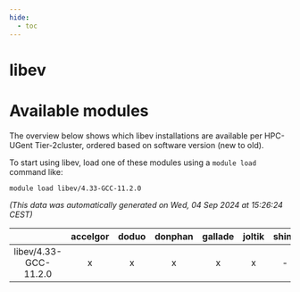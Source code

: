 ```yaml
---
hide:
  - toc
---
```


libev
=====

# Available modules


The overview below shows which libev installations are available per HPC-UGent Tier-2cluster, ordered based on software version (new to old).

To start using libev, load one of these modules using a `module load` command like:

```shell
module load libev/4.33-GCC-11.2.0
```

*(This data was automatically generated on Wed, 04 Sep 2024 at 15:26:24 CEST)*  

| |accelgor|doduo|donphan|gallade|joltik|shinx|skitty|
| :---: | :---: | :---: | :---: | :---: | :---: | :---: | :---: |
|libev/4.33-GCC-11.2.0|x|x|x|x|x|-|x|
